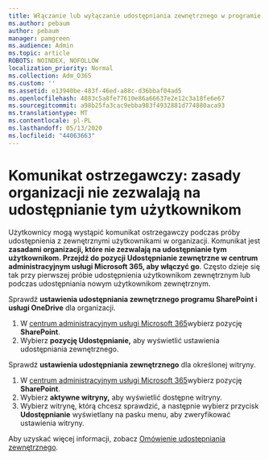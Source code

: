 ```yaml
---
title: Włączanie lub wyłączanie udostępniania zewnętrznego w programie SharePoint
ms.author: pebaum
author: pebaum
manager: pamgreen
ms.audience: Admin
ms.topic: article
ROBOTS: NOINDEX, NOFOLLOW
localization_priority: Normal
ms.collection: Adm_O365
ms.custom: ''
ms.assetid: e13940be-483f-46ed-a88c-d36bbaf04ad5
ms.openlocfilehash: 4883c5a8fe77610e86a66637e2e12c3a18fe6e67
ms.sourcegitcommit: a98b25fa3cac9ebba983f4932881d774880aca93
ms.translationtype: MT
ms.contentlocale: pl-PL
ms.lasthandoff: 05/13/2020
ms.locfileid: "44063663"
---
```

# <a name="warning-message-your-organizations-policies-dont-allow-you-to-share-with-these-users"></a>Komunikat ostrzegawczy: zasady organizacji nie zezwalają na udostępnianie tym użytkownikom

Użytkownicy mogą wystąpić komunikat ostrzegawczy podczas próby udostępnienia z zewnętrznymi użytkownikami w organizacji. Komunikat jest **zasadami organizacji, które nie zezwalają na udostępnianie tym użytkownikom. Przejdź do pozycji Udostępnianie zewnętrzne w centrum administracyjnym usługi Microsoft 365, aby włączyć go**. Często dzieje się tak przy pierwszej próbie udostępnienia użytkownikom zewnętrznym lub podczas udostępniania nowym użytkownikom zewnętrznym.

Sprawdź **ustawienia udostępniania zewnętrznego programu SharePoint i usługi OneDrive** dla organizacji.

1. W [centrum administracyjnym usługi Microsoft 365](https://admin.microsoft.com/AdminPortal/Home#/homepage">https://admin.microsoft.com/)wybierz pozycję **SharePoint**.
3. Wybierz **pozycję Udostępnianie,** aby wyświetlić ustawienia udostępniania zewnętrznego.

Sprawdź **ustawienia udostępniania zewnętrznego** dla określonej witryny.

1. W [centrum administracyjnym usługi Microsoft 365](https://admin.microsoft.com/AdminPortal/Home#/homepage">https://admin.microsoft.com/)wybierz pozycję **SharePoint**.
2. Wybierz **aktywne witryny,** aby wyświetlić dostępne witryny.
3. Wybierz witrynę, którą chcesz sprawdzić, a następnie wybierz przycisk **Udostępnianie** wyświetlany na pasku menu, aby zweryfikować ustawienia witryny.

Aby uzyskać więcej informacji, zobacz [Omówienie udostępniania zewnętrznego](https://docs.microsoft.com/sharepoint/external-sharing-overview).